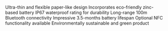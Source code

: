 Ultra-thin and flexible paper-like design
Incorporates eco-friendly zinc-based battery
IP67 waterproof rating for durability
Long-range 100m Bluetooth connectivity
Impressive 3.5-months battery lifespan
Optional NFC functionality available
Environmentally sustainable and green product
